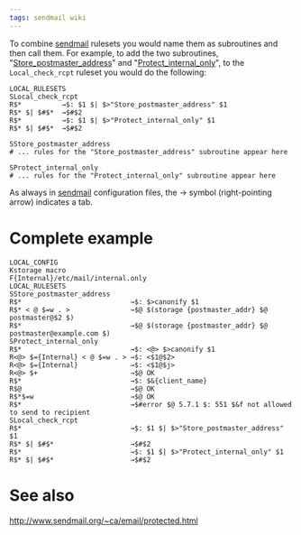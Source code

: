 ```yaml
---
tags: sendmail wiki
---
```


To combine [sendmail](/wiki/sendmail) rulesets you would name them as subroutines and then call them. For example, to add the two subroutines, "[Store_postmaster_address](/wiki/Store_postmaster_address)" and "[Protect_internal_only](/wiki/Protect_internal_only)", to the `Local_check_rcpt` ruleset you would do the following:

    LOCAL_RULESETS
    SLocal_check_rcpt
    R$*          →$: $1 $| $>"Store_postmaster_address" $1
    R$* $| $#$*  →$#$2
    R$*          →$: $1 $| $>"Protect_internal_only" $1
    R$* $| $#$*  →$#$2

    SStore_postmaster_address
    # ... rules for the "Store_postmaster_address" subroutine appear here

    SProtect_internal_only
    # ... rules for the "Protect_internal_only" subroutine appear here

As always in [sendmail](/wiki/sendmail) configuration files, the → symbol (right-pointing arrow) indicates a tab.

# Complete example

    LOCAL_CONFIG
    Kstorage macro
    F{Internal}/etc/mail/internal.only
    LOCAL_RULESETS
    SStore_postmaster_address
    R$*                           →$: $>canonify $1
    R$* < @ $=w . >               →$@ $(storage {postmaster_addr} $@ postmaster@$2 $)
    R$*                           →$@ $(storage {postmaster_addr} $@ postmaster@example.com $)
    SProtect_internal_only
    R$*                           →$: <@> $>canonify $1
    R<@> $={Internal} < @ $=w . > →$: <$1@$2>
    R<@> $={Internal}             →$: <$1@$j>
    R<@> $+                       →$@ OK
    R$*                           →$: $&{client_name}
    R$@                           →$@ OK
    R$*$=w                        →$@ OK
    R$*                           →$#error $@ 5.7.1 $: 551 $&f not allowed to send to recipient
    SLocal_check_rcpt
    R$*                           →$: $1 $| $>"Store_postmaster_address" $1
    R$* $| $#$*                   →$#$2
    R$*                           →$: $1 $| $>"Protect_internal_only" $1
    R$* $| $#$*                   →$#$2

# See also

<http://www.sendmail.org/~ca/email/protected.html>
